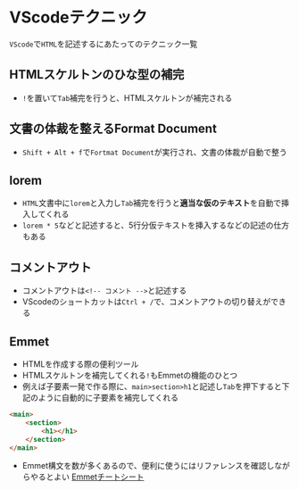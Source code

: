 # VScodeテクニック
`VScode`で`HTML`を記述するにあたってのテクニック一覧  
  
## HTMLスケルトンのひな型の補完
- `!`を置いて`Tab`補完を行うと、HTMLスケルトンが補完される  
  
## 文書の体裁を整えるFormat Document
- `Shift + Alt + f`で`Fortmat Document`が実行され、文書の体裁が自動で整う  
  
## lorem
- `HTML`文書中に`lorem`と入力し`Tab`補完を行うと**適当な仮のテキスト**を自動で挿入してくれる
- `lorem * 5`などと記述すると、5行分仮テキストを挿入するなどの記述の仕方もある  
  
## コメントアウト
- コメントアウトは`<!-- コメント -->`と記述する
- VScodeのショートカットは`Ctrl + /`で、コメントアウトの切り替えができる  
  
## Emmet
- HTMLを作成する際の便利ツール
- HTMLスケルトンを補完してくれる`!`もEmmetの機能のひとつ
- 例えば子要素一発で作る際に、`main>section>h1`と記述し`Tab`を押下すると下記のように自動的に子要素を補完してくれる
```html
<main>
    <section>
        <h1></h1>
    </section>
</main>
```  
- Emmet構文を数が多くあるので、便利に使うにはリファレンスを確認しながらやるとよい
[Emmetチートシート](https://docs.emmet.io/cheat-sheet/)  
